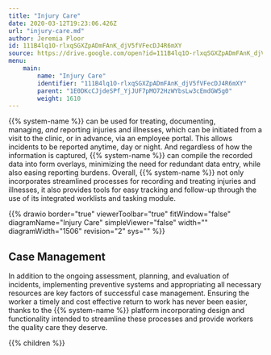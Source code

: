 ```yaml
---
title: "Injury Care"
date: 2020-03-12T19:23:06.426Z
url: "injury-care.md"
author: Jeremia Ploor
id: 111B4lq1O-rlxqSGXZpADmFAnK_djV5fVFecDJ4R6mXY
source: https://drive.google.com/open?id=111B4lq1O-rlxqSGXZpADmFAnK_djV5fVFecDJ4R6mXY
menu:
    main:
        name: "Injury Care"
        identifier: "111B4lq1O-rlxqSGXZpADmFAnK_djV5fVFecDJ4R6mXY"
        parent: "1E0DKcCJjdeSPf_YjJUF7pMO72HzWYbsLw3cEmdGW5g0"
        weight: 1610
---
```











{{% system-name %}} can be used for treating, documenting, managing, *and* reporting injuries and illnesses, which can be initiated from a visit to the clinic, or in advance, via an employee portal. This allows incidents to be reported anytime, day or night. And regardless of how the information is captured, {{% system-name %}} can compile the recorded data into form overlays, minimizing the need for redundant data entry, while also easing reporting burdens. Overall, {{% system-name %}} not only incorporates streamlined processes for recording and treating injuries and illnesses, it also provides tools for easy tracking and follow-up through the use of its integrated worklists and tasking module.







{{% drawio border="true" viewerToolbar="true" fitWindow="false" diagramName="Injury Care" simpleViewer="false" width="" diagramWidth="1506" revision="2" sys="" %}}

## 

## Case Management

In addition to the ongoing assessment, planning, and evaluation of incidents, implementing preventive systems and appropriating all necessary resources are key factors of successful case management. Ensuring the worker a timely and cost effective return to work has never been easier, thanks to the {{% system-name %}} platform incorporating design and functionality intended to streamline these processes and provide workers the quality care they deserve.





{{% children %}}

